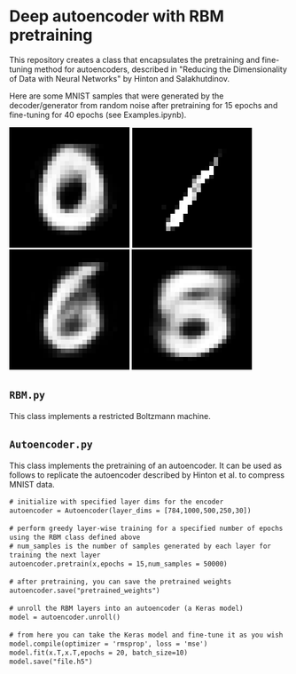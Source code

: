 # Deep autoencoder with RBM pretraining

This repository creates a class that encapsulates the pretraining and fine-tuning method for autoencoders, described in "Reducing the Dimensionality of Data with Neural Networks" by Hinton and Salakhutdinov.  

Here are some MNIST samples that were generated by the decoder/generator from random noise after pretraining for 15 epochs and fine-tuning for 40 epochs (see Examples.ipynb).

![0](./images/generated_keras_40_epochs_0.png "0")
![0](./images/generated_keras_40_epochs_1.png "0")
![0](./images/generated_keras_40_epochs_6.png "0")
![0](./images/generated_keras_40_epochs_8.png "0")

## ```RBM.py```

This class implements a restricted Boltzmann machine.

## ```Autoencoder.py```

This class implements the pretraining of an autoencoder. It can be used as follows to replicate the autoencoder described by Hinton et al. to compress MNIST data.

    # initialize with specified layer dims for the encoder  
    autoencoder = Autoencoder(layer_dims = [784,1000,500,250,30])

    # perform greedy layer-wise training for a specified number of epochs using the RBM class defined above
    # num_samples is the number of samples generated by each layer for training the next layer  
    autoencoder.pretrain(x,epochs = 15,num_samples = 50000)    

    # after pretraining, you can save the pretrained weights
    autoencoder.save("pretrained_weights")

    # unroll the RBM layers into an autoencoder (a Keras model)
    model = autoencoder.unroll()

    # from here you can take the Keras model and fine-tune it as you wish
    model.compile(optimizer = 'rmsprop', loss = 'mse')
    model.fit(x.T,x.T,epochs = 20, batch_size=10)
    model.save("file.h5")

    

